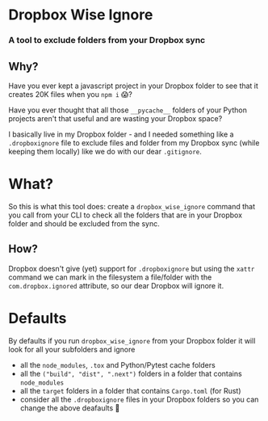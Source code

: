 # Dropbox Wise Ignore

### A tool to exclude folders from your Dropbox sync

## Why?

Have you ever kept a javascript project in your Dropbox folder to see that it
creates 20K files when you `npm i` 😱?

Have you ever thought that all those `__pycache__` folders of your Python
projects aren't that useful and are wasting your Dropbox space?

I basically live in my Dropbox folder - and I needed something like a
`.dropboxignore` file to exclude files and folder from my Dropbox sync
(while keeping them locally) like we do with our dear `.gitignore`.

# What?

So this is what this tool does: create a `dropbox_wise_ignore` command
that you call from your CLI to check all the folders that are in your Dropbox
folder and should be excluded from the sync.

## How?

Dropbox doesn't give (yet) support for `.dropboxignore` but using the
`xattr` command we can mark in the filesystem a file/folder with the
`com.dropbox.ignored` attribute, so our dear Dropbox will ignore it.

# Defaults

By defaults if you run `dropbox_wise_ignore` from your Dropbox folder
it will look for all your subfolders and ignore

* all the `node_modules`, `.tox` and Python/Pytest cache folders
* all the `("build", "dist", ".next")` folders in a folder that contains `node_modules`
* all the `target` folders in a folder that contains `Cargo.toml` (for Rust)
* consider all the `.dropboxignore` files in your Dropbox folders so you can change 
  the above deafaults 🎉
